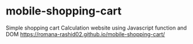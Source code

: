 # mobile-shopping-cart
Simple shopping cart Calculation website using Javascript function and DOM
https://romana-rashid02.github.io/mobile-shopping-cart/
